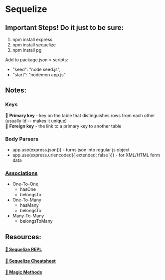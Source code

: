 # Sequelize

## Important Steps! **Do it just to be sure**:
1. npm install express
2. npm install sequelize
3. npm install pg

Add to package.json > scripts:
- "seed": "node seed.js",
- "start": "nodemon app.js"


## Notes:
### **Keys**
🔑  **Primary key** - key on the table that distinguishes rows from each other (usually Id -- makes it unique) \
🔑  **Foreign key** - the link to a primary key to another table

### **Body Parsers**
- app.use(express.json()) - turns json into regular js object
- app.use(express.urlencoded({ extended: false })) - for XML/HTML form data


### [**Associations**](https://sequelize.org/docs/v6/core-concepts/assocs/)
- One-To-One 
    - hasOne
    - belongsTo
- One-To-Many 
    - hasMany
    - belongsTo
- Many-To-Many
    - belongsToMany

## Resources:

#### [🔗 **Sequelize REPL**](https://replit.com/@nickyjhong/Sequelize-Review#routes/tasks.js)

#### [🔗 **Sequelize Cheatsheet**](https://dev.to/projectescape/the-comprehensive-sequelize-cheatsheet-3m1m)

#### [🔗 **Magic Methods**](https://gist.github.com/jsmney/012c5e123d343171e2bc12ced6553bbe#file-magicmethods-csv)